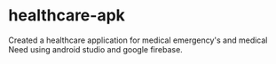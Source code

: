 # healthcare-apk
Created a healthcare application for medical emergency's and medical Need using android studio and google firebase.
